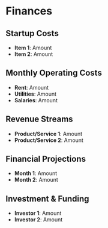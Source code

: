 
# Finances

## Startup Costs
- **Item 1**: Amount
- **Item 2**: Amount

## Monthly Operating Costs
- **Rent**: Amount
- **Utilities**: Amount
- **Salaries**: Amount

## Revenue Streams
- **Product/Service 1**: Amount
- **Product/Service 2**: Amount

## Financial Projections
- **Month 1**: Amount
- **Month 2**: Amount

## Investment & Funding
- **Investor 1**: Amount
- **Investor 2**: Amount
